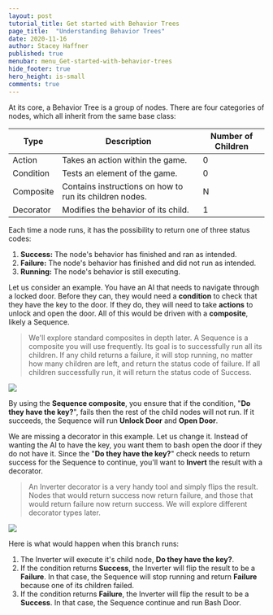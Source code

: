```yaml
---
layout: post
tutorial_title: Get started with Behavior Trees
page_title:  "Understanding Behavior Trees"
date: 2020-11-16
author: Stacey Haffner
published: true
menubar: menu_Get-started-with-behavior-trees
hide_footer: true
hero_height: is-small
comments: true
---
```

At its core, a Behavior Tree is a group of nodes. There are four categories of nodes, which all inherit from the same base class:

| Type          | Description                                               | Number of Children    |
|-----------    |---------------------------------------------------------- |--------------------   |
| Action        | Takes an action within the game.                          |          0            |
| Condition     | Tests an element of the game.                             |          0            |
| Composite     | Contains instructions on how to run its children nodes.   |          N            |
| Decorator     | Modifies the behavior of its child.                      |          1            |

Each time a node runs, it has the possibility to return one of three status codes:

1. **Success:** The node's behavior has finished and ran as intended.
2. **Failure:** The node's behavior has finished and did not run as intended.
3. **Running:** The node's behavior is still executing. 

Let us consider an example. You have an AI that needs to navigate through a locked door. Before they can, they would need a **condition** to check that they have the key to the door. If they do, they will need to take **actions** to unlock and open the door. All of this would be driven with a **composite**, likely a Sequence.

> We'll explore standard composites in depth later. A Sequence is a composite you will use frequently. Its goal is to successfully run all its children. If any child returns a failure, it will stop running, no matter how many children are left, and return the status code of failure. If all children successfully run, it will return the status code of Success.  

![]({{page.dir}}images/bt-example-1.gif)

By using the **Sequence composite**, you ensure that if the condition, "**Do they have the key?**", fails then the rest of the child nodes will not run. If it succeeds, the Sequence will run **Unlock Door** and **Open Door**.

We are missing a decorator in this example. Let us change it. Instead of wanting the AI to have the key, you want them to bash open the door if they do not have it. Since the "**Do they have the key?**" check needs to return success for the Sequence to continue, you'll want to **Invert** the result with a decorator.

> An Inverter decorator is a very handy tool and simply flips the result. Nodes that would return success now return failure, and those that would return failure now return success. We will explore different decorator types later.

![]({{page.dir}}/images/bt-example-2.gif)

Here is what would happen when this branch runs:

1. The Inverter will execute it's child node, **Do they have the key?**. 
2. If the condition returns **Success**, the Inverter will flip the result to be a **Failure**. In that case, the Sequence will stop running and return **Failure** because one of its children failed.
3. If the condition returns **Failure**, the Inverter will flip the result to be a **Success**. In that case, the Sequence continue and run Bash Door.


